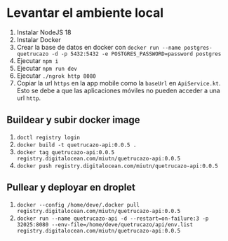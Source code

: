 # Levantar el ambiente local
1. Instalar NodeJS 18
2. Instalar Docker
3. Crear la base de datos en docker con `docker run --name postgres-quetrucazo -d -p 5432:5432 -e POSTGRES_PASSWORD=password postgres`
5. Ejecutar `npm i`
6. Ejecutar `npm run dev`
7. Ejecutar `./ngrok http 8080`
8. Copiar la url `https` en la app mobile como la `baseUrl` en `ApiService.kt`. Esto se debe a que las aplicaciones móviles no pueden acceder a una url `http`.

## Buildear y subir docker image
1. `doctl registry login`
2. `docker build -t quetrucazo-api:0.0.5 .`
3. `docker tag quetrucazo-api:0.0.5 registry.digitalocean.com/miutn/quetrucazo-api:0.0.5`
4. `docker push registry.digitalocean.com/miutn/quetrucazo-api:0.0.5`

## Pullear y deployar en droplet
1. `docker --config /home/deve/.docker pull registry.digitalocean.com/miutn/quetrucazo-api:0.0.5`
2. `docker run --name quetrucazo-api -d --restart=on-failure:3 -p 32025:8080 --env-file=/home/deve/quetrucazo/api/env.list registry.digitalocean.com/miutn/quetrucazo-api:0.0.5`